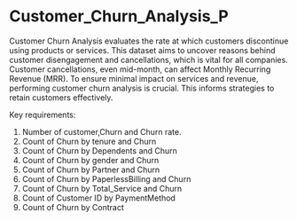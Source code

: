 # Customer_Churn_Analysis_P

Customer Churn Analysis evaluates the rate at which customers discontinue using products or services. This dataset aims to uncover reasons behind customer disengagement and cancellations, which is vital for all companies. Customer cancellations, even mid-month, can affect Monthly Recurring Revenue (MRR). To ensure minimal impact on services and revenue, performing customer churn analysis is crucial. This informs strategies to retain customers effectively.

Key requirements:

1. Number of customer,Churn and Churn rate.
2. Count of Churn by tenure and Churn
3. Count of Churn by Dependents and Churn
4. Count of Churn by gender and Churn
5. Count of Churn by Partner and Churn
6. Count of Churn by PaperlessBilling and Churn
7. Count of Churn by Total_Service and Churn
8. Count of Customer ID by PaymentMethod
9. Count of Churn by Contract
